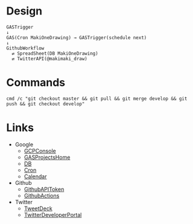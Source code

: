 # Design

```
GASTrigger
↓
GAS(Cron MakiOneDrawing) → GASTrigger(schedule next)
↓
GithubWorkflow
  ⇄ SpreadSheet(DB MakiOneDrawing)
  ⇄ TwitterAPI(@makimaki_draw)
```

# Commands

```
cmd /c "git checkout master && git pull && git merge develop && git push && git checkout develop"
```
# Links

- Google
  - [GCPConsole](https://console.cloud.google.com/iam-admin/serviceaccounts/details/116370453942115831918;edit=true?previousPage=%2Fapis%2Fcredentials%3Fauthuser%3D1%26project%3Dmakionedrawingbot&authuser=1&project=makionedrawingbot)
  - [GASProjectsHome](https://script.google.com/u/1/home)
  - [DB](https://docs.google.com/spreadsheets/d/1Un15MnW9Z2ChwSdsxdAVw495uSmJN4jBHngcBpYxo_0/edit#gid=1297766856)
  - [Cron](https://script.google.com/u/1/home/projects/1KkhWQBIWylJvgWIZAi-XM_i3vdexD6QiJZ8fY5Kelk66cqf00dZPlBnX/edit)
  - [Calendar](https://calendar.google.com/calendar/u/1?cid=MjIzMjZtYmcxY2JkODhiaTVzN2U5Y2tsYmdAZ3JvdXAuY2FsZW5kYXIuZ29vZ2xlLmNvbQ)
- Github
  - [GithubAPIToken](https://github.com/settings/tokens)
  - [GithubActions](https://github.com/wallstudio/MakiOneDrawing/actions)
- Twitter
  - [TweetDeck](https://tweetdeck.twitter.com/)
  - [TwitterDeveloperPortal](https://developer.twitter.com/en/portal/dashboard)
